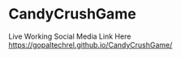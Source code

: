 # CandyCrushGame

Live Working Social Media Link Here
  https://gopaltechrel.github.io/CandyCrushGame/
